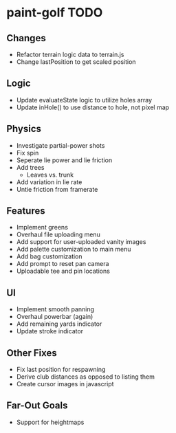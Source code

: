 # paint-golf TODO

## Changes

* Refactor terrain logic data to terrain.js
* Change lastPosition to get scaled position


## Logic

* Update evaluateState logic to utilize holes array
* Update inHole() to use distance to hole, not pixel map


## Physics

* Investigate partial-power shots
* Fix spin
* Seperate lie power and lie friction
* Add trees
    * Leaves vs. trunk
* Add variation in lie rate
* Untie friction from framerate


## Features

* Implement greens
* Overhaul file uploading menu
* Add support for user-uploaded vanity images
* Add palette customization to main menu
* Add bag customization
* Add prompt to reset pan camera
* Uploadable tee and pin locations


## UI

* Implement smooth panning
* Overhaul powerbar (again)
* Add remaining yards indicator
* Update stroke indicator


## Other Fixes

* Fix last position for respawning
* Derive club distances as opposed to listing them
* Create cursor images in javascript


## Far-Out Goals

* Support for heightmaps
